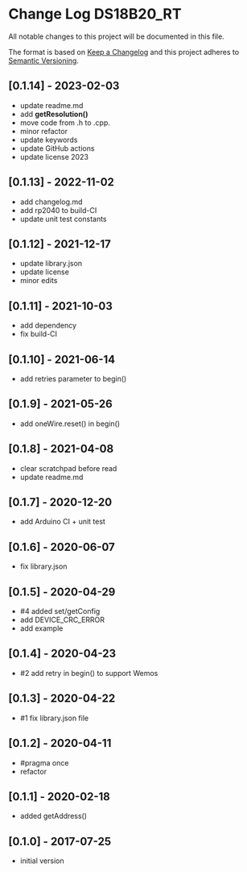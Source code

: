 # Change Log DS18B20_RT

All notable changes to this project will be documented in this file.

The format is based on [Keep a Changelog](http://keepachangelog.com/)
and this project adheres to [Semantic Versioning](http://semver.org/).


## [0.1.14] - 2023-02-03
- update readme.md
- add **getResolution()**
- move code from .h to .cpp.
- minor refactor
- update keywords
- update GitHub actions
- update license 2023


## [0.1.13] - 2022-11-02
- add changelog.md
- add rp2040 to build-CI
- update unit test constants

## [0.1.12] - 2021-12-17
- update library.json
- update license
- minor edits

## [0.1.11] - 2021-10-03
- add dependency
- fix build-CI

## [0.1.10] - 2021-06-14
- add retries parameter to begin()

## [0.1.9] - 2021-05-26
- add oneWire.reset() in begin()

## [0.1.8] - 2021-04-08
- clear scratchpad before read
- update readme.md

## [0.1.7] - 2020-12-20
- add Arduino CI + unit test

## [0.1.6] - 2020-06-07
- fix library.json

## [0.1.5] - 2020-04-29
- #4 added set/getConfig 
- add DEVICE_CRC_ERROR
- add example

## [0.1.4] - 2020-04-23
- #2 add retry in begin() to support Wemos

## [0.1.3] - 2020-04-22
- #1 fix library.json file

## [0.1.2] - 2020-04-11
- #pragma once
- refactor

## [0.1.1] - 2020-02-18
- added getAddress()

## [0.1.0] - 2017-07-25
- initial version

